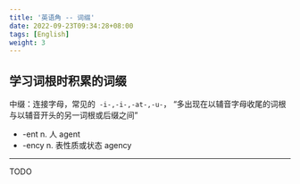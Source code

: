 ```yaml
---
title: '英语角 -- 词缀'
date: 2022-09-23T09:34:28+08:00
tags: [English]
weight: 3
---
```


## 学习词根时积累的词缀

中缀：连接字母，常见的` -i-,-i-,-at-,-u-`， “多出现在以辅音字母收尾的词根与以辅音开头的另一词根或后缀之间”

- -ent n. 人 agent
- -ency n. 表性质或状态 agency

---

TODO
